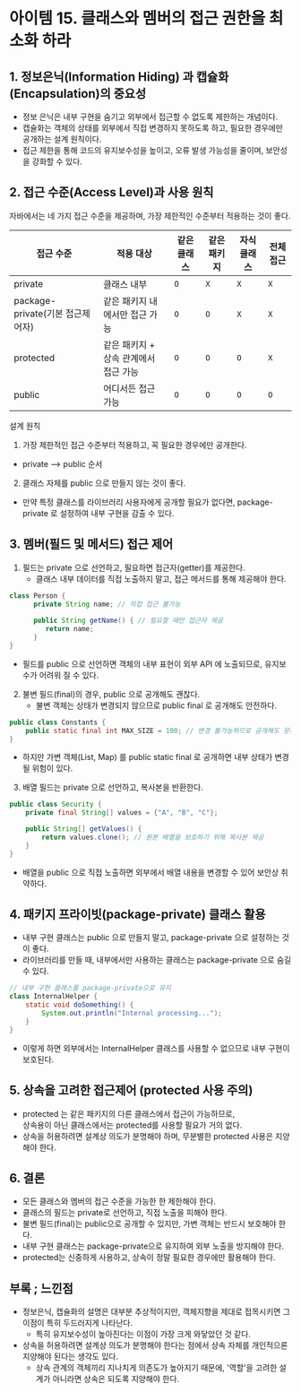 # 아이템 15. 클래스와 멤버의 접근 권한을 최소화 하라

## 1. 정보은닉(Information Hiding) 과 캡슐화(Encapsulation)의 중요성

- 정보 은닉은 내부 구현을 숨기고 외부에서 접근할 수 없도록 제한하는 개념이다.
- 캡슐화는 객체의 상태를 외부에서 직접 변경하지 못하도록 하고, 필요한 경우에만 공개하는 설계 원칙이다.
- 접근 제한을 통해 코드의 유지보수성을 높이고, 오류 발생 가능성을 줄이며, 보안성을 강화할 수 있다.

## 2. 접근 수준(Access Level)과 사용 원칙

자바에서는 네 가지 접근 수준을 제공하며, 가장 제한적인 수준부터 적용하는 것이 좋다.

| 접근 수준                     | 적용 대상                  | 같은 클래스 | 같은 패키지 | 자식 클래스 | 전체 접근 |
|---------------------------|------------------------|--------|--------|--------|-------|
| private                   | 클래스 내부                 | `O`    | `X`    | `X`    | `X`   |
| package-private(기본 접근제어자) | 같은 패키지 내에서만 접근 가능      | `O`    | `O`    | `X`    | `X`   |
| protected                 | 같은 패키지 + 상속 관계에서 접근 가능 | `O`    | `O`    | `O`    | `X`   |
| public                    | 어디서든 접근 가능             | `O`    | `O`    | `O`    | `O`   |

설계 원칙

1. 가장 제한적인 접근 수준부터 적용하고, 꼭 필요한 경우에만 공개한다.

- private --> public 순서

2. 클래스 자체를 public 으로 만들지 않는 것이 좋다.

- 만약 특정 클래스를 라이브러리 사용자에게 공개할 필요가 없다면, package-private 로 설정하여 내부 구현을 감출 수 있다.

## 3. 멤버(필드 및 메서드) 접근 제어

1. 필드는 private 으로 선언하고, 필요하면 접근자(getter)를 제공한다.
    - 클래스 내부 데이터를 직접 노출하지 말고, 접근 메서드를 통해 제공해야 한다.

```Java
class Person {
      private String name; // 직접 접근 불가능
      
      public String getName() { // 필요할 때만 접근자 제공
         return name;
      } 
}
```

- 필드를 public 으로 선언하면 객체의 내부 표현이 외부 API 에 노출되므로, 유지보수가 어려워 질 수 있다.


2. 불변 필드(final)의 경우, public 으로 공개해도 괜찮다.
    - 불변 객체는 상태가 변경되지 않으므로 public final 로 공개해도 안전하다.

```Java
public class Constants {
    public static final int MAX_SIZE = 100; // 변경 불가능하므로 공개해도 문제 없음
}
```

- 하지만 가변 객체(List, Map) 를 public static final 로 공개하면 내부 상태가 변경될 위험이 있다.

3. 배열 필드는 private 으로 선언하고, 복사본을 반환한다.

```Java
public class Security {
    private final String[] values = {"A", "B", "C"};

    public String[] getValues() {
        return values.clone(); // 원본 배열을 보호하기 위해 복사본 제공
    }
}
```

- 배열을 public 으로 직접 노출하면 외부에서 배열 내용을 변경할 수 있어 보안상 취약하다.

## 4. 패키지 프라이빗(package-private) 클래스 활용

- 내부 구현 클래스는 public 으로 만들지 말고, package-private 으로 설정하는 것이 좋다.
- 라이브러리를 만들 때, 내부에서만 사용하는 클래스는 package-private 으로 숨길 수 있다.

```Java
// 내부 구현 클래스를 package-private으로 유지
class InternalHelper {
    static void doSomething() {
        System.out.println("Internal processing...");
    }
}
```

- 이렇게 하면 외부에서는 InternalHelper 클래스를 사용할 수 없으므로 내부 구현이 보호된다.

## 5. 상속을 고려한 접근제어 (protected 사용 주의)

- protected 는 같은 패키지의 다른 클래스에서 접근이 가능하므로,  
  상속용이 아닌 클래스에서는 protected를 사용할 필요가 거의 없다.
- 상속을 허용하려면 설계상 의도가 분명해야 하며, 무분별한 protected 사용은 지양해야 한다.

## 6. 결론

- 모든 클래스와 멤버의 접근 수준을 가능한 한 제한해야 한다.
- 클래스의 필드는 private로 선언하고, 직접 노출을 피해야 한다.
- 불변 필드(final)는 public으로 공개할 수 있지만, 가변 객체는 반드시 보호해야 한다.
- 내부 구현 클래스는 package-private으로 유지하여 외부 노출을 방지해야 한다.
- protected는 신중하게 사용하고, 상속이 정말 필요한 경우에만 활용해야 한다.

## 부록 ; 느낀점

- 정보은닉, 캡슐화의 설명은 대부분 추상적이지만, 객체지향을 제대로 접목시키면 그 이점이 특히 두드러지게 나타난다.
    - 특히 유지보수성이 높아진다는 이점이 가장 크게 와닿았던 것 같다.
- 상속을 허용하려면 설계상 의도가 분명해야 한다는 점에서 상속 자체를 개인적으론 지양해야 된다는 생각도 있다.
    - 상속 관계의 객체끼리 지나치게 의존도가 높아지기 때문에, '역할'을 고려한 설계가 아니라면 상속은 되도록 지양해야 한다.